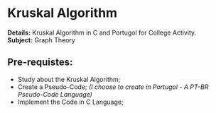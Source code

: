 # Kruskal Algorithm
**Details:** Kruskal Algorithm in C and Portugol for College Activity.<br>
**Subject:** Graph Theory

## Pre-requistes:
- Study about the Kruskal Algorithm;
- Create a Pseudo-Code; *(I choose to create in Portugol - A PT-BR Pseudo-Code Language)*
- Implement the Code in C Language;
